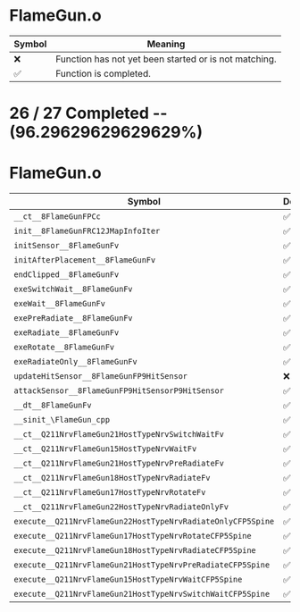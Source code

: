 # FlameGun.o
| Symbol | Meaning 
| ------------- | ------------- 
| :x: | Function has not yet been started or is not matching. 
| :white_check_mark: | Function is completed. 


# 26 / 27 Completed -- (96.29629629629629%)
# FlameGun.o
| Symbol | Decompiled? |
| ------------- | ------------- |
| `__ct__8FlameGunFPCc` | :white_check_mark: |
| `init__8FlameGunFRC12JMapInfoIter` | :white_check_mark: |
| `initSensor__8FlameGunFv` | :white_check_mark: |
| `initAfterPlacement__8FlameGunFv` | :white_check_mark: |
| `endClipped__8FlameGunFv` | :white_check_mark: |
| `exeSwitchWait__8FlameGunFv` | :white_check_mark: |
| `exeWait__8FlameGunFv` | :white_check_mark: |
| `exePreRadiate__8FlameGunFv` | :white_check_mark: |
| `exeRadiate__8FlameGunFv` | :white_check_mark: |
| `exeRotate__8FlameGunFv` | :white_check_mark: |
| `exeRadiateOnly__8FlameGunFv` | :white_check_mark: |
| `updateHitSensor__8FlameGunFP9HitSensor` | :x: |
| `attackSensor__8FlameGunFP9HitSensorP9HitSensor` | :white_check_mark: |
| `__dt__8FlameGunFv` | :white_check_mark: |
| `__sinit_\FlameGun_cpp` | :white_check_mark: |
| `__ct__Q211NrvFlameGun21HostTypeNrvSwitchWaitFv` | :white_check_mark: |
| `__ct__Q211NrvFlameGun15HostTypeNrvWaitFv` | :white_check_mark: |
| `__ct__Q211NrvFlameGun21HostTypeNrvPreRadiateFv` | :white_check_mark: |
| `__ct__Q211NrvFlameGun18HostTypeNrvRadiateFv` | :white_check_mark: |
| `__ct__Q211NrvFlameGun17HostTypeNrvRotateFv` | :white_check_mark: |
| `__ct__Q211NrvFlameGun22HostTypeNrvRadiateOnlyFv` | :white_check_mark: |
| `execute__Q211NrvFlameGun22HostTypeNrvRadiateOnlyCFP5Spine` | :white_check_mark: |
| `execute__Q211NrvFlameGun17HostTypeNrvRotateCFP5Spine` | :white_check_mark: |
| `execute__Q211NrvFlameGun18HostTypeNrvRadiateCFP5Spine` | :white_check_mark: |
| `execute__Q211NrvFlameGun21HostTypeNrvPreRadiateCFP5Spine` | :white_check_mark: |
| `execute__Q211NrvFlameGun15HostTypeNrvWaitCFP5Spine` | :white_check_mark: |
| `execute__Q211NrvFlameGun21HostTypeNrvSwitchWaitCFP5Spine` | :white_check_mark: |
